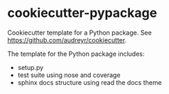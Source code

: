 # cookiecutter-pypackage

Cookiecutter template for a Python package. See https://github.com/audreyr/cookiecutter.

The template for the Python package includes:
- setup.py
- test suite using nose and coverage
- sphinx docs structure using read the docs theme
